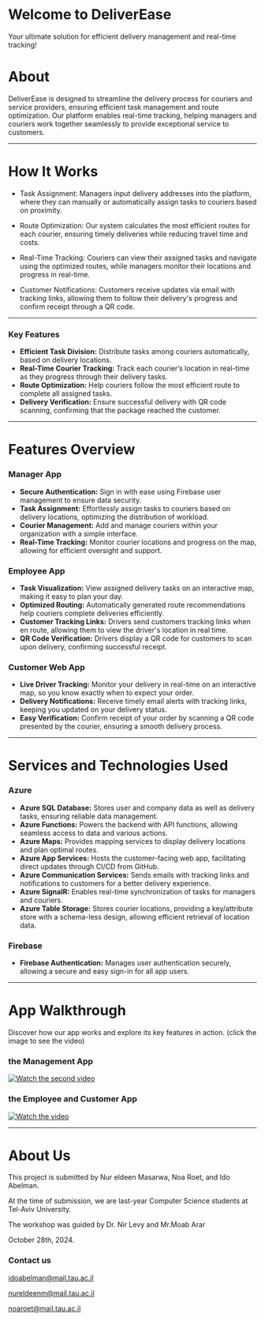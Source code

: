 
# Welcome to DeliverEase
Your ultimate solution for efficient delivery management and real-time tracking!


# About
DeliverEase is designed to streamline the delivery process for couriers and service providers, ensuring efficient task management and route optimization. Our platform enables real-time tracking, helping managers and couriers work together seamlessly to provide exceptional service to customers.

---

# How It Works
- Task Assignment: Managers input delivery addresses into the platform, where they can manually or automatically assign tasks to couriers based on proximity.

- Route Optimization: Our system calculates the most efficient routes for each courier, ensuring timely deliveries while reducing travel time and costs.

- Real-Time Tracking: Couriers can view their assigned tasks and navigate using the optimized routes, while managers monitor their locations and progress in real-time.

- Customer Notifications: Customers receive updates via email with tracking links, allowing them to follow their delivery's progress and confirm receipt through a QR code.

---

### Key Features
- **Efficient Task Division:** Distribute tasks among couriers automatically, based on delivery locations.
- **Real-Time Courier Tracking:** Track each courier’s location in real-time as they progress through their delivery tasks.
- **Route Optimization:** Help couriers follow the most efficient route to complete all assigned tasks.
- **Delivery Verification:** Ensure successful delivery with QR code scanning, confirming that the package reached the customer.

---

# Features Overview

### Manager App
- **Secure Authentication:** Sign in with ease using Firebase user management to ensure data security.
- **Task Assignment:** Effortlessly assign tasks to couriers based on delivery locations, optimizing the distribution of workload.
- **Courier Management:** Add and manage couriers within your organization with a simple interface.
- **Real-Time Tracking:** Monitor courier locations and progress on the map, allowing for efficient oversight and support.

### Employee App
- **Task Visualization:** View assigned delivery tasks on an interactive map, making it easy to plan your day.
- **Optimized Routing:** Automatically generated route recommendations help couriers complete deliveries efficiently.
- **Customer Tracking Links:** Drivers send customers tracking links when en route, allowing them to view the driver's location in real time.
- **QR Code Verification:** Drivers display a QR code for customers to scan upon delivery, confirming successful receipt.

### Customer Web App
- **Live Driver Tracking:** Monitor your delivery in real-time on an interactive map, so you know exactly when to expect your order.
- **Delivery Notifications:** Receive timely email alerts with tracking links, keeping you updated on your delivery status.
- **Easy Verification:** Confirm receipt of your order by scanning a QR code presented by the courier, ensuring a smooth delivery process.

---

# Services and Technologies Used

### Azure
- **Azure SQL Database:** Stores user and company data as well as delivery tasks, ensuring reliable data management.
- **Azure Functions:** Powers the backend with API functions, allowing seamless access to data and various actions.
- **Azure Maps:** Provides mapping services to display delivery locations and plan optimal routes.
- **Azure App Services:** Hosts the customer-facing web app, facilitating direct updates through CI/CD from GitHub.
- **Azure Communication Services:** Sends emails with tracking links and notifications to customers for a better delivery experience.
- **Azure SignalR:** Enables real-time synchronization of tasks for managers and couriers.
- **Azure Table Storage:** Stores courier locations, providing a key/attribute store with a schema-less design, allowing efficient retrieval of location data.

### Firebase
- **Firebase Authentication:** Manages user authentication securely, allowing a secure and easy sign-in for all app users.

--- 
# App Walkthrough
Discover how our app works and explore its key features in action. (click the image to see the video)
### the Management App
[![Watch the second video](https://img.youtube.com/vi/-emPpZtnM9Y/0.jpg)](https://youtu.be/-emPpZtnM9Y)

### the Employee and Customer App
[![Watch the video](https://img.youtube.com/vi/A54aXfkqpMg/0.jpg)](https://youtu.be/A54aXfkqpMg)

---

# About Us
This project is submitted by Nur eldeen Masarwa, Noa Roet, and Ido Abelman.

At the time of submission, we are last-year Computer Science students at Tel-Aviv University.

The workshop was guided by Dr. Nir Levy and Mr.Moab Arar

October 28th, 2024.

### Contact us

idoabelman@mail.tau.ac.il

nureldeenm@mail.tau.ac.il

noaroet@mail.tau.ac.il
